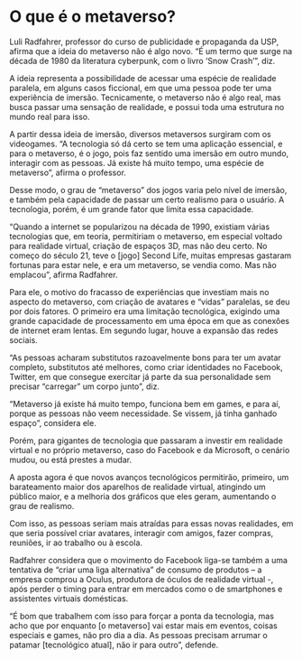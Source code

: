 # O que é o metaverso?

Luli Radfahrer, professor do curso de publicidade e propaganda da USP, afirma que a ideia do metaverso não é algo novo. “É um termo que surge na década de 1980 da literatura cyberpunk, com o livro ‘Snow Crash’”, diz.

A ideia representa a possibilidade de acessar uma espécie de realidade paralela, em alguns casos ficcional, em que uma pessoa pode ter uma experiência de imersão. Tecnicamente, o metaverso não é algo real, mas busca passar uma sensação de realidade, e possui toda uma estrutura no mundo real para isso.

A partir dessa ideia de imersão, diversos metaversos surgiram com os videogames. “A tecnologia só dá certo se tem uma aplicação essencial, e para o metaverso, é o jogo, pois faz sentido uma imersão em outro mundo, interagir com as pessoas. Já existe há muito tempo, uma espécie de metaverso”, afirma o professor.

Desse modo, o grau de “metaverso” dos jogos varia pelo nível de imersão, e também pela capacidade de passar um certo realismo para o usuário. A tecnologia, porém, é um grande fator que limita essa capacidade.

“Quando a internet se popularizou na década de 1990, existiam várias tecnologias que, em teoria, permitiriam o metaverso, em especial voltado para realidade virtual, criação de espaços 3D, mas não deu certo. No começo do século 21, teve o [jogo] Second Life, muitas empresas gastaram fortunas para estar nele, e era um metaverso, se vendia como. Mas não emplacou”, afirma Radfahrer.

Para ele, o motivo do fracasso de experiências que investiam mais no aspecto do metaverso, com criação de avatares e “vidas” paralelas, se deu por dois fatores. O primeiro era uma limitação tecnológica, exigindo uma grande capacidade de processamento em uma época em que as conexões de internet eram lentas. Em segundo lugar, houve a expansão das redes sociais.

“As pessoas acharam substitutos razoavelmente bons para ter um avatar completo, substitutos até melhores, como criar identidades no Facebook, Twitter, em que consegue exercitar já parte da sua personalidade sem precisar “carregar” um corpo junto”, diz.

“Metaverso já existe há muito tempo, funciona bem em games, e para aí, porque as pessoas não veem necessidade. Se vissem, já tinha ganhado espaço”, considera ele.

Porém, para gigantes de tecnologia que passaram a investir em realidade virtual e no próprio metaverso, caso do Facebook e da Microsoft, o cenário mudou, ou está prestes a mudar.

A aposta agora é que novos avanços tecnológicos permitirão, primeiro, um barateamento maior dos aparelhos de realidade virtual, atingindo um público maior, e a melhoria dos gráficos que eles geram, aumentando o grau de realismo.

Com isso, as pessoas seriam mais atraídas para essas novas realidades, em que seria possível criar avatares, interagir com amigos, fazer compras, reuniões, ir ao trabalho ou à escola.

Radfahrer considera que o movimento do Facebook liga-se também a uma tentativa de “criar uma liga alternativa” de consumo de produtos – a empresa comprou a Oculus, produtora de óculos de realidade virtual -, após perder o timing para entrar em mercados como o de smartphones e assistentes virtuais domésticas.

“É bom que trabalhem com isso para forçar a ponta da tecnologia, mas acho que por enquanto [o metaverso] vai estar mais em eventos, coisas especiais e games, não pro dia a dia. As pessoas precisam arrumar o patamar [tecnológico atual], não ir para outro”, defende.